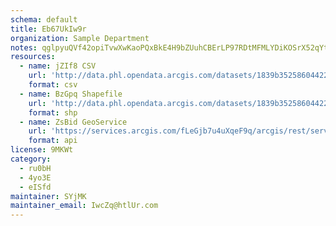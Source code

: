 ```yaml
---
schema: default
title: Eb67UkIw9r 
organization: Sample Department 
notes: qglpyuQVf42opiTvwXwKaoPQxBkE4H9bZUuhCBErLP97RDtMFMLYDiKOSrX52qYtNsHWZ J3bVF58vmdhyI0GxI1mfc8eNR6O3k  
resources:
  - name: jZIf8 CSV
    url: 'http://data.phl.opendata.arcgis.com/datasets/1839b35258604422b0b520cbb668df0d_0.csv'
    format: csv
  - name: BzGpq Shapefile
    url: 'http://data.phl.opendata.arcgis.com/datasets/1839b35258604422b0b520cbb668df0d_0.zip'
    format: shp
  - name: ZsBid GeoService
    url: 'https://services.arcgis.com/fLeGjb7u4uXqeF9q/arcgis/rest/services/Air_Monitoring_Stations/FeatureServer/0/query'
    format: api
license: 9MKWt 
category:
  - ru0bH 
  - 4yo3E 
  - eISfd 
maintainer: SYjMK  
maintainer_email: IwcZq@htlUr.com
---
```


